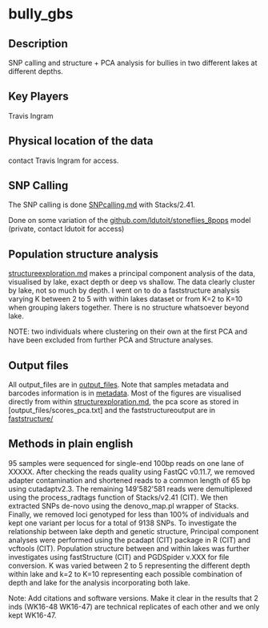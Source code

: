 # bully_gbs

## Description
SNP calling and structure + PCA analysis for bullies in two different lakes at different depths.

## Key Players

Travis Ingram

## Physical location of the data

contact Travis Ingram for access.

## SNP Calling
The SNP calling is done [SNPcalling.md](SNPcalling.md) with Stacks/2.41. 

 Done on some variation of the [github.com/ldutoit/stoneflies_8pops](github.com/ldutoit/stoneflies_8pops) model (private, contact ldutoit for access)


## Population structure analysis

[structureexploration.md](structureexploration.md) makes a principal component analysis of the data, visualised by lake, exact depth or deep vs shallow. The data clearly cluster by lake, not so much by depth. I went on to do a faststructure analysis varying K between 2 to 5 with within lakes dataset or from K=2 to K=10 when grouping lakers together.  There is no structure whatsoever beyond lake.

NOTE: two individuals where clustering on their own at the first PCA and have been excluded from further PCA and Structure analyses.

## Output files

All output_files are in [output_files](output_files). Note that samples metadata and barcodes information is in [metadata](metadata). Most of the figures are visualised directly from within [structurexploration.md](structurexploration.md), the pca score as stored in [output_files/scores_pca.txt] and the faststructureoutput are in [faststructure/](faststructure)

## Methods in plain english


95 samples were sequenced for single-end 100bp reads on one lane of XXXXX. After checking the reads quality using FastQC v0.11.7, we removed adapter contamination and shortened reads to a common length of 65 bp using cutadaptv2.3. The remaining 149'582'581  reads were demultiplexed  using the process_radtags function  of Stacks/v2.41 (CIT). We then extracted SNPs de-novo using the denovo_map.pl wrapper of Stacks. Finally, we removed loci genotyped for less than 100% of individuals and kept one variant per locus for a total of 9138 SNPs. 
To investigate the relationship between lake depth and genetic structure,  Principal component analyses were performed using the pcadapt (CIT) package in R (CIT) and vcftools (CIT). Population structure between and within lakes was further investigates using fastStructure (CIT) and PGDSpider v.XXX for file conversion. K was varied between 2 to 5 representing the different depth within lake and k=2 to K=10 representing each possible combination of depth and lake for the analysis incorporating both lake. 

Note: Add citations and software versions. Make it clear in the results that 2 inds (WK16-48 WK16-47) are technical replicates of each other and we only kept WK16-47.


